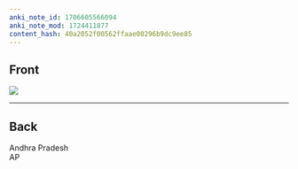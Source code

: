 ```yaml
---
anki_note_id: 1706605566094
anki_note_mod: 1724411877
content_hash: 40a2052f00562ffaae00296b9dc9ee85
---
```


## Front

![](AndhraPradesh.png)

<hr/>

## Back

Andhra Pradesh  
AP